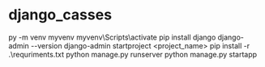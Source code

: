 # django_casses
py -m venv myvenv
myvenv\Scripts\activate
pip install django
django-admin --version
django-admin startproject <project_name>
 pip install -r .\requriments.txt
python manage.py runserver
python manage.py startapp <app name>
